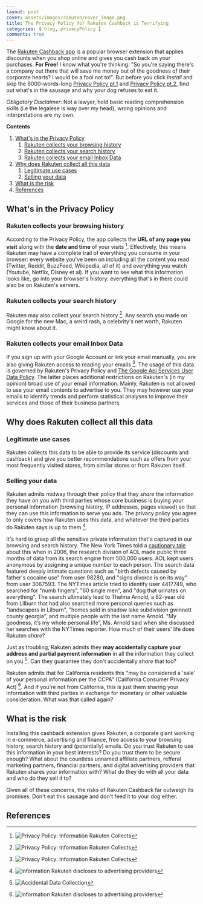 ```yaml
---
layout: post
cover: assets/images/rakuten/cover_image.png
title: The Privacy Policy for Rakuten Cashback is Terrifying
categories: [ blog, privacyPolicy ]
comments: true
---
```


<!-- What's in the Rakuten Privacy Policy -->
<!-- What I found in the Rakuten Privacy Policy -->

The [Rakuten Cashback app](https://chrome.google.com/webstore/detail/rakuten-get-cash-back-for/chhjbpecpncaggjpdakmflnfcopglcmi) is a popular browser extension that applies discounts when you shop online and gives you cash back on your purchases. **For Free!** I know what you're thinking: "So you're saying there's a company out there that will save me money out of the goodness of their corporate hearts? I would be a fool not to!". But before you click *Install* and skip the 6000-words-long [Privacy Policy pt.1](https://web.archive.org/web/20220709105501/https://www.rakuten.com/help/article/privacy-policy-360002101688) and [Privacy Policy pt.2](https://web.archive.org/web/20220217095516/https://www.rakuten.com/help/article/rakuten-cash-back-button-privacy-notice-360052819794), find out what's in the sausage and why your dog refuses to eat it.

*Obligatory Disclaimer*: Not a lawyer, hold basic reading comprehension skills (i.e the legalese is way over my head), wrong opinions and interpretations are my own.

**Contents**

1. [What's in the Privacy Policy](#whats-in-the-privacy-policy)
   1. [Rakuten collects your browsing history](#rakuten-collects-your-browsing-history)
   2. [Rakuten collects your search history](#rakuten-collects-your-search-history)
   3. [Rakuten collects your email Inbox Data](#rakuten-collects-your-email-inbox-data)
2. [Why does Rakuten collect all this data](#why-does-rakuten-collect-all-this-data)
   1. [Legitimate use cases](#legitimate-use-cases)
   2. [Selling your data](#selling-your-data)
3. [What is the risk](#what-is-the-risk)
4. [References](#references)

## What's in the Privacy Policy

### Rakuten collects your browsing history

According to the Privacy Policy, the app collects the **URL of any page you visit** along with the **date and time** of your visits [^1]. Effectively, this means Rakuten may have a complete trail of everything you consume in your browser: every website you've been on including all the content you read (Twitter, Reddit, BuzzFeed, Wikipedia, all of it) and everything you watch (Youtube, Netflix, Disney et al). If you want to see what this information looks like, go into your browser's history: everything that's in there could also be on Rakuten's servers.

### Rakuten collects your search history

Rakuten may also collect your search history [^1]. Any search you made on Google for the new Mac, a weird rash, a celebrity's net worth, Rakuten might know about it.

### Rakuten collects your email Inbox Data

If you sign up with your Google Account or link your email manually, you are also giving Rakuten access to reading your emails [^1]. The usage of this data is governed by Rakuten's Privacy Policy and [The Google Api Services User Data Policy](https://developers.google.com/terms/api-services-user-data-policy). The latter places additional restrictions on Rakuten's (in my opinion) broad use of your email information. Mainly, Rakuten is not allowed to use your email contents to advertise to you. They may however use your emails to identify trends and perform statistical analyses to improve their services and those of their business partners.

## Why does Rakuten collect all this data

### Legitimate use cases

Rakuten collects this data to be able to provide its service (discounts and cashback) and give you better recommendations such as offers from your most frequently visited stores, from similar stores or from Rakuten itself.

### Selling your data

Rakuten admits midway through their policy that they *share* the information they have on you with third parties whose core business is buying your personal information (browsing history, IP addresses, pages viewed) so that they can use this information to serve you ads. The privacy policy you agree to only covers how Rakuten uses this data, and whatever the third parties do Rakuten says is up to them [^2].

It's hard to grasp all the sensitive private information that's captured in our browsing and search history. The New York Times told a [cautionary tale](https://www.nytimes.com/2006/08/09/technology/09aol.html) about this when in 2006, the research division of AOL made public three months of data from its search engine from 500,000 users. AOL kept users anonymous by assigning a unique number to each person. The search data featured deeply intimate questions such as "birth defects caused by father's cocaine use" from user 98280, and "signs divorce is on its way" from user 3067593. The NYTimes article tried to identify user 4417749, who searched for "numb fingers", "60 single men", and "dog that urinates on everything". The search ultimately lead to Thelma Arnold, a 62-year old from Lilburn that had also searched more personal queries such as "landscapers in Lilburn", "homes sold in shadow lake subdivision gwinnett county georgia", and multiple people with the last name Arnold. "My goodness, it’s my whole personal life”, Ms. Arnold said when she discussed her searches with the NYTimes reporter. How much of their users' life does Rakuten *share*?

Just as troubling, Rakuten admits they **may accidentally capture your address and partial payment information** in all the information they collect on you [^3]. Can they guarantee they don't accidentally *share* that too?

Rakuten admits that for California residents this "may be considered a 'sale' of your personal information per the CCPA" (California Consumer Privacy Act) [^2]. And if you're not from California, this is just them sharing your information with third parties in exchange for monetary or other valuable consideration. What was that called again?

## What is the risk

Installing this cashback extension gives Rakuten, a corporate giant working in e-commerce, advertising and finance, free access to your browsing history, search history and (potentially) emails. Do you trust Rakuten to use this information in your best interests? Do you trust them to be secure enough? What about the countless unnamed affiliate partners, refferal marketing partners, financial partners, and digital advertising providers that Rakuten shares your information with? What do they do with all your data and who do they sell it to?

Given all of these concerns, the risks of Rakuten Cashback far outweigh its promises. Don't eat this sausage and don't feed it to your dog either.

## References

[^1]: ![Privacy Policy: Information Rakuten Collects](/assets/images/rakuten/collected_information.jpg)

[^2]: ![Information Rakuten discloses to advertising providers](/assets/images/rakuten/digital_advertising_new.jpg)

[^3]: ![Accidental Data Collection](/assets/images/rakuten/accidental_data_collection.jpg)
